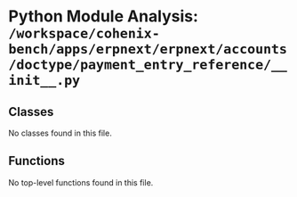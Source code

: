 # Python Module Analysis: `/workspace/cohenix-bench/apps/erpnext/erpnext/accounts/doctype/payment_entry_reference/__init__.py`

## Classes

No classes found in this file.


## Functions

No top-level functions found in this file.
